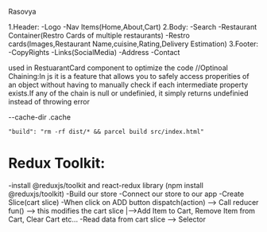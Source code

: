 Rasovya

1.Header:
    -Logo
    -Nav Items(Home,About,Cart)
2.Body:
    -Search
    -Restaurant Container(Restro Cards of multiple restaurants)
    -Restro cards(Images,Restaurant Name,cuisine,Rating,Delivery Estimation)
3.Footer:
    -CopyRights
    -Links(SocialMedia)
    -Address
    -Contact

used in RestuarantCard component to optimize the code
//Optinoal Chaining:In js it is a feature that allows you to safely access properities of an object without having to manually check if each intermediate property exists.If any of the chain is null or undefinied, it simply returns undefinied instead of throwing error

 --cache-dir .cache

 
    "build": "rm -rf dist/* && parcel build src/index.html"


# Redux Toolkit:
-install @reduxjs/toolkit and react-redux library (npm install @reduxjs/toolkit)
-Build our store
-Connect our store to our app
-Create Slice(cart slice)
-When click on ADD button dispatch(action) --> Call reducer fun() --> this modifies the cart slice
                                    |-->Add Item to Cart, Remove Item from Cart, Clear Cart etc...
-Read data from cart slice --> Selector